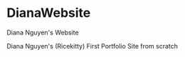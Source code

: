 # DianaWebsite
Diana Nguyen's Website

Diana Nguyen's (Ricekitty) First Portfolio Site from scratch
